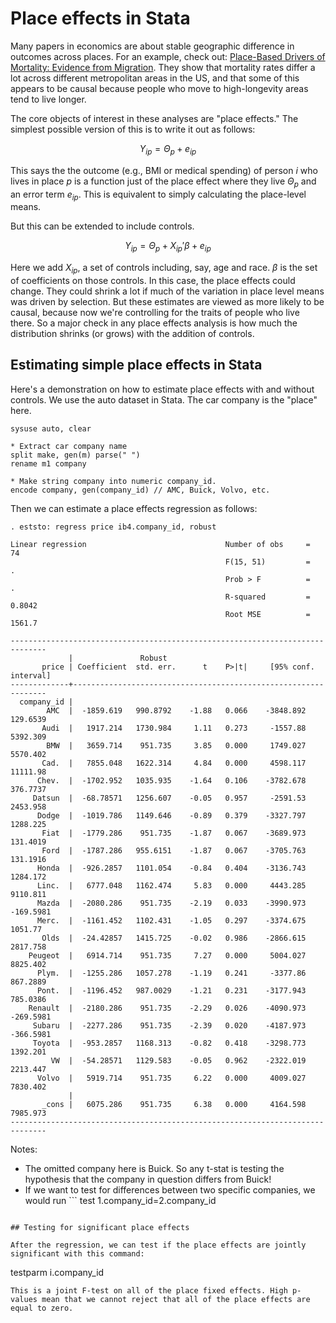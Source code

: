 # Place effects in Stata

Many papers in economics are about stable geographic difference in outcomes across places. For an example, check out: [Place-Based Drivers of Mortality: Evidence from Migration](https://www.aeaweb.org/articles?id=10.1257/aer.20190825). They show that mortality rates differ a lot across different metropolitan areas in the US, and that some of this appears to be causal because people who move to high-longevity areas tend to live longer.

The core objects of interest in these analyses are "place effects." The simplest possible version of this is to write it out as follows:

$$
Y_{ip} = \Theta_p + e_{ip}
$$

This says the the outcome (e.g., BMI or medical spending) of person $i$ who lives in place $p$ is a function just of the place effect where they live $\Theta_p$ and an error term $e_{ip}$. This is equivalent to simply calculating the place-level means.

But this can be extended to include controls. 

$$
Y_{ip} = \Theta_p  + X_{ip}' \beta + e_{ip}
$$

Here we add $X_{ip}$, a set of controls including, say, age and race. $\beta$ is the set of coefficients on those controls. In this case, the place effects could change. They could shrink a lot if much of the variation in place level means was driven by selection. But these estimates are viewed as more likely to be causal, because now we're controlling for the traits of people who live there. So a major check in any place effects analysis is how much the distribution shrinks (or grows) with the addition of controls.

## Estimating simple place effects in Stata 

Here's a demonstration on how to estimate place effects with and without controls. We use the auto dataset in Stata. The car company is the "place" here.

```
sysuse auto, clear 
 
* Extract car company name 
split make, gen(m) parse(" ") 
rename m1 company 
 
* Make string company into numeric company_id. 
encode company, gen(company_id) // AMC, Buick, Volvo, etc.
```

Then we can estimate a place effects regression as follows:
```
. eststo: regress price ib4.company_id, robust

Linear regression                               Number of obs     =         74
                                                F(15, 51)         =          .
                                                Prob > F          =          .
                                                R-squared         =     0.8042
                                                Root MSE          =     1561.7

------------------------------------------------------------------------------
             |               Robust
       price | Coefficient  std. err.      t    P>|t|     [95% conf. interval]
-------------+----------------------------------------------------------------
  company_id |
        AMC  |  -1859.619   990.8792    -1.88   0.066    -3848.892    129.6539
       Audi  |   1917.214   1730.984     1.11   0.273     -1557.88    5392.309
        BMW  |   3659.714    951.735     3.85   0.000     1749.027    5570.402
       Cad.  |   7855.048   1622.314     4.84   0.000     4598.117    11111.98
      Chev.  |  -1702.952   1035.935    -1.64   0.106    -3782.678    376.7737
     Datsun  |  -68.78571   1256.607    -0.05   0.957     -2591.53    2453.958
      Dodge  |  -1019.786   1149.646    -0.89   0.379    -3327.797    1288.225
       Fiat  |  -1779.286    951.735    -1.87   0.067    -3689.973    131.4019
       Ford  |  -1787.286   955.6151    -1.87   0.067    -3705.763    131.1916
      Honda  |  -926.2857   1101.054    -0.84   0.404    -3136.743    1284.172
      Linc.  |   6777.048   1162.474     5.83   0.000     4443.285    9110.811
      Mazda  |  -2080.286    951.735    -2.19   0.033    -3990.973   -169.5981
      Merc.  |  -1161.452   1102.431    -1.05   0.297    -3374.675     1051.77
       Olds  |  -24.42857   1415.725    -0.02   0.986    -2866.615    2817.758
    Peugeot  |   6914.714    951.735     7.27   0.000     5004.027    8825.402
      Plym.  |  -1255.286   1057.278    -1.19   0.241     -3377.86    867.2889
      Pont.  |  -1196.452   987.0029    -1.21   0.231    -3177.943    785.0386
    Renault  |  -2180.286    951.735    -2.29   0.026    -4090.973   -269.5981
     Subaru  |  -2277.286    951.735    -2.39   0.020    -4187.973   -366.5981
     Toyota  |  -953.2857   1168.313    -0.82   0.418    -3298.773    1392.201
         VW  |  -54.28571   1129.583    -0.05   0.962    -2322.019    2213.447
      Volvo  |   5919.714    951.735     6.22   0.000     4009.027    7830.402
             |
       _cons |   6075.286    951.735     6.38   0.000     4164.598    7985.973
------------------------------------------------------------------------------
```
Notes:
- The omitted company here is Buick. So any t-stat is testing the hypothesis that the company in question differs from Buick! 
- If we want to test for differences between two specific companies, we would run ``` test 1.company_id=2.company_id
```

## Testing for significant place effects

After the regression, we can test if the place effects are jointly significant with this command:
```
testparm i.company_id
```
This is a joint F-test on all of the place fixed effects. High p-values mean that we cannot reject that all of the place effects are equal to zero. 




